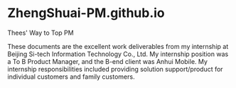 # ZhengShuai-PM.github.io
Thees' Way to Top PM

These documents are the excellent work deliverables from my internship at Beijing Si-tech Information Technology Co., Ltd. My internship position was a To B Product Manager, and the B-end client was Anhui Mobile. My internship responsibilities included providing solution support/product for individual customers and family customers.
